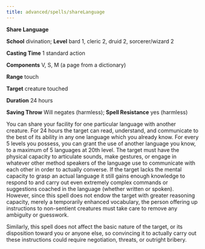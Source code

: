 ```yaml
---
title: advanced/spells/shareLanguage
---
```

 **Share Language**

**School** divination; **Level** bard 1, cleric 2, druid 2, sorcerer/wizard 2

**Casting Time** 1 standard action

**Components** V, S, M (a page from a dictionary)

**Range** touch

**Target** creature touched

**Duration** 24 hours

**Saving Throw** Will negates (harmless); **Spell Resistance** yes (harmless)

You can share your facility for one particular language with another creature. For 24 hours the target can read, understand, and communicate to the best of its ability in any one language which you already know. For every 5 levels you possess, you can grant the use of another language you know, to a maximum of 5 languages at 20th level. The target must have the physical capacity to articulate sounds, make gestures, or engage in whatever other method speakers of the language use to communicate with each other in order to actually converse. If the target lacks the mental capacity to grasp an actual language it still gains enough knowledge to respond to and carry out even extremely complex commands or suggestions coached in the language (whether written or spoken). However, since this spell does not endow the target with greater reasoning capacity, merely a temporarily enhanced vocabulary, the person offering up instructions to non-sentient creatures must take care to remove any ambiguity or guesswork.

Similarly, this spell does not affect the basic nature of the target, or its disposition toward you or anyone else, so convincing it to actually carry out these instructions could require negotiation, threats, or outright bribery.

